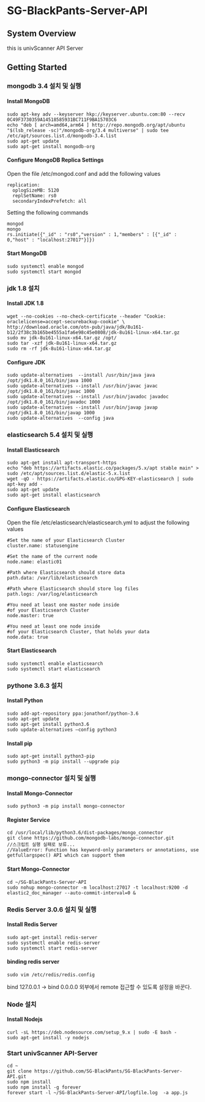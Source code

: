 # SG-BlackPants-Server-API

## System Overview
this is univScanner API Server

## Getting Started
### mongodb 3.4 설치 및 실행
#### Install MongoDB
```
sudo apt-key adv --keyserver hkp://keyserver.ubuntu.com:80 --recv 0C49F3730359A14518585931BC711F9BA15703C6
echo "deb [ arch=amd64,arm64 ] http://repo.mongodb.org/apt/ubuntu "$(lsb_release -sc)"/mongodb-org/3.4 multiverse" | sudo tee /etc/apt/sources.list.d/mongodb-3.4.list
sudo apt-get update
sudo apt-get install mongodb-org
```

#### Configure MongoDB Replica Settings
Open the file /etc/mongod.conf and add the following values
```
replication:
  oplogSizeMB: 5120
  replSetName: rs0
  secondaryIndexPrefetch: all
```

Setting the following commands
```
mongod
mongo
rs.initiate({"_id" : "rs0","version" : 1,"members" : [{"_id" : 0,"host" : "localhost:27017"}]})
```

#### Start MongoDB
```
sudo systemctl enable mongod
sudo systemctl start mongod
```

### jdk 1.8 설치
#### Install JDK 1.8
```
wget --no-cookies --no-check-certificate --header "Cookie: oraclelicense=accept-securebackup-cookie" \ http://download.oracle.com/otn-pub/java/jdk/8u161-b12/2f38c3b165be4555a1fa6e98c45e0808/jdk-8u161-linux-x64.tar.gz
sudo mv jdk-8u161-linux-x64.tar.gz /opt/
sudo tar -xzf jdk-8u161-linux-x64.tar.gz
sudo rm -rf jdk-8u161-linux-x64.tar.gz
```

#### Configure JDK
```
sudo update-alternatives  --install /usr/bin/java java /opt/jdk1.8.0_161/bin/java 1000
sudo update-alternatives --install /usr/bin/javac javac /opt/jdk1.8.0_161/bin/javac 1000
sudo update-alternatives --install /usr/bin/javadoc javadoc /opt/jdk1.8.0_161/bin/javadoc 1000
sudo update-alternatives --install /usr/bin/javap javap /opt/jdk1.8.0_161/bin/javap 1000
sudo update-alternatives  --config java
```

### elasticsearch 5.4 설치 및 실행
#### Install Elasticsearch
```
sudo apt-get install apt-transport-https
echo "deb https://artifacts.elastic.co/packages/5.x/apt stable main" > sudo /etc/apt/sources.list.d/elastic-5.x.list
wget -qO - https://artifacts.elastic.co/GPG-KEY-elasticsearch | sudo apt-key add -
sudo apt-get update
sudo apt-get install elasticsearch
```

#### Configure Elasticsearch
Open the file /etc/elasticsearch/elasticsearch.yml to adjust the following values
```
#Set the name of your Elasticsearch Cluster
cluster.name: statusengine

#Set the name of the current node
node.name: elastic01

#Path where Elasticsearch should store data
path.data: /var/lib/elasticsearch

#Path where Elasticsearch should store log files
path.logs: /var/log/elasticsearch

#You need at least one master node inside
#of your Elasticsearch Cluster
node.master: true

#You need at least one node inside
#of your Elasticsearch Cluster, that holds your data
node.data: true
```

#### Start Elasticsearch
```
sudo systemctl enable elasticsearch
sudo systemctl start elasticsearch
```

### pythone 3.6.3 설치
#### Install Python
```
sudo add-apt-repository ppa:jonathonf/python-3.6
sudo apt-get update
sudo apt-get install python3.6
sudo update-alternatives –config python3
```

#### Install pip
```
sudo apt-get install python3-pip
sudo python3 -m pip install --upgrade pip
```

### mongo-connector 설치 및 실행
#### Install Mongo-Connector
```
sudo python3 -m pip install mongo-connector
```

#### Register Service
```
cd /usr/local/lib/python3.6/dist-packages/mongo_connector
git clone https://github.com/mongodb-labs/mongo-connector.git
//스크립트 실행 실패로 보류...
//ValueError: Function has keyword-only parameters or annotations, use getfullargspec() API which can support them
```

#### Start Mongo-Connector
```
cd ~/SG-BlackPants-Server-API
sudo nohup mongo-connector -m localhost:27017 -t localhost:9200 -d elastic2_doc_manager --auto-commit-interval=0 &
```

### Redis Server 3.0.6 설치 및 실행
#### Install Redis Server
```
sudo apt-get install redis-server
sudo systemctl enable redis-server
sudo systemctl start redis-server
```
#### binding redis server
```
sudo vim /etc/redis/redis.config
```
bind 127.0.0.1 -> bind 0.0.0.0
외부에서 remote 접근할 수 있도록 설정을 바꾼다.

### Node 설치
#### Install Nodejs
```
curl -sL https://deb.nodesource.com/setup_9.x | sudo -E bash -
sudo apt-get install -y nodejs
```

### Start univScanner API-Server
```
cd ~
git clone https://github.com/SG-BlackPants/SG-BlackPants-Server-API.git
sudo npm install
sudo npm install -g forever
forever start -l ~/SG-BlackPants-Server-API/logfile.log  -a app.js
```
